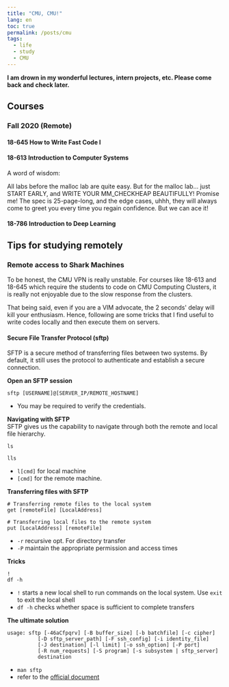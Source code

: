 ```yaml
---
title: "CMU, CMU!"
lang: en
toc: true
permalink: /posts/cmu
tags:
  - life
  - study
  - CMU
---
```

**I am drown in my wonderful lectures, intern projects, etc. Please come back and check later.**

## Courses
### Fall 2020 (Remote)
#### 18-645 How to Write Fast Code I

#### 18-613 Introduction to Computer Systems
A word of wisdom:

All labs before the malloc lab are quite easy. But for the malloc lab... just START EARLY, and WRITE YOUR MM_CHECKHEAP BEAUTIFULLY! Promise me!
The spec is 25-page-long, and the edge cases, uhhh, they will always come to greet you every time you regain confidence.
But we can ace it!

#### 18-786 Introduction to Deep Learning

## Tips for studying remotely
### Remote access to Shark Machines
To be honest, the CMU VPN is really unstable. For courses like 18-613 and 18-645 which require the students to code on CMU Computing Clusters, it is really not enjoyable due to the slow response from the clusters. 

That being said, even if you are a VIM advocate, the 2 seconds' delay will kill your enthusiasm. Hence, following are some tricks that I find useful to write codes locally and then execute them on servers.
#### Secure File Transfer Protocol (sftp)
SFTP is a secure method of transferring files between two systems. By default, it still uses the protocol to authenticate and establish a secure connection.

**Open an SFTP session**
```shell
sftp [USERNAME]@[SERVER_IP/REMOTE_HOSTNAME]
```
* You may be required to verify the credentials.

**Navigating with SFTP**<br>
SFTP gives us the capability to navigate through both the remote and local file hierarchy.<br>
```shell
ls
```
```shell
lls
```
* `l[cmd]` for local machine
* `[cmd]` for the remote machine.

**Transferring files with SFTP**<br>

```shell
# Transferring remote files to the local system
get [remoteFile] [LocalAddress]
```
```shell
# Transferring local files to the remote system
put [LocalAddress] [remoteFile]
```
* `-r` recursive opt. For directory transfer
* `-P` maintain the appropriate permission and access times

**Tricks**<br>
```shell
!
df -h
```
* `!` starts a new local shell to run commands on the local system. Use `exit` to exit the local shell
* `df -h` checks whether space is sufficient to complete transfers

**The ultimate solution**<br>
```shell
usage: sftp [-46aCfpqrv] [-B buffer_size] [-b batchfile] [-c cipher]
          [-D sftp_server_path] [-F ssh_config] [-i identity_file]
          [-J destination] [-l limit] [-o ssh_option] [-P port]
          [-R num_requests] [-S program] [-s subsystem | sftp_server]
          destination
```
* `man sftp` 
* refer to the [official document](https://docs.oracle.com/cd/E36784_01/html/E36870/sftp-1.html)